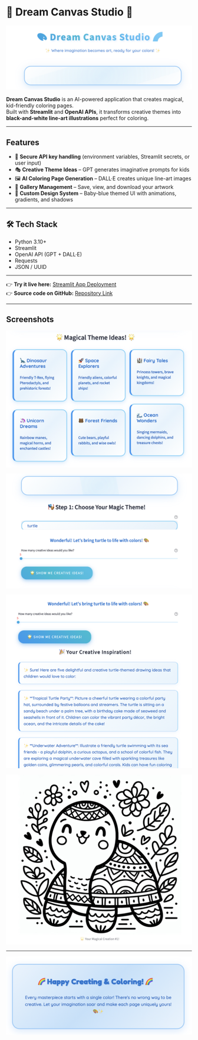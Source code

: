 # 🎨 Dream Canvas Studio 🌈

![App Screenshot Placeholder](assets/cb0.png)

**Dream Canvas Studio** is an AI-powered application that creates magical, kid-friendly coloring pages.  
Built with **Streamlit** and **OpenAI APIs**, it transforms creative themes into **black-and-white line-art illustrations** perfect for coloring.

---

## Features
- 🔑 **Secure API key handling** (environment variables, Streamlit secrets, or user input)  
- 🎭 **Creative Theme Ideas** – GPT generates imaginative prompts for kids  
- 🖼️ **AI Coloring Page Generation** – DALL·E creates unique line-art images  
- 💾 **Gallery Management** – Save, view, and download your artwork  
- 🎨 **Custom Design System** – Baby-blue themed UI with animations, gradients, and shadows  

---

## 🛠️ Tech Stack
- Python 3.10+  
- Streamlit  
- OpenAI API (GPT + DALL·E)  
- Requests  
- JSON / UUID  

---

👉 **Try it live here:** [Streamlit App Deployment](https://dreapcanvasstudio.streamlit.app)  
👉 **Source code on GitHub:** [Repository Link](https://github.com/cersei568/dream_canvas_studio)  

---

## Screenshots

![App Screenshot Placeholder](assets/cb1.png) 

![App Screenshot Placeholder](assets/cb2.png)

![App Screenshot Placeholder](assets/cb4.png)

![App Screenshot Placeholder](assets/cb5.png)

---

![App Screenshot Placeholder](assets/cb6.png)